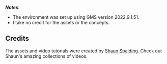 
***Notes***: 

* The environment was set up using GMS version 2022.9.1.51. 
* I take no credit for the assets or the concepts.

## Credits
The assets and video tutorials were created by [Shaun Spalding](https://www.youtube.com/c/ShaunSpalding).
Check out Shaun's amazing collections of videos.
